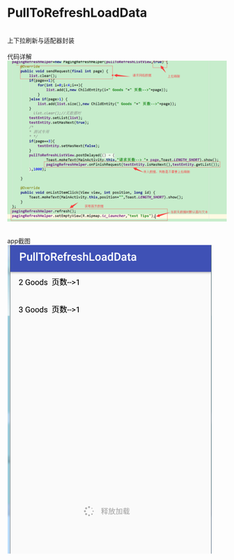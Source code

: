 # PullToRefreshLoadData
<BR>上下拉刷新与适配器封装<BR>
<BR>代码详解<BR>
![image](https://raw.githubusercontent.com/MbsGood/PullToRefreshLoadData/master/sceenshot/002.png)

<BR>app截图<BR>
![image](https://raw.githubusercontent.com/MbsGood/PullToRefreshLoadData/master/sceenshot/123.png)
